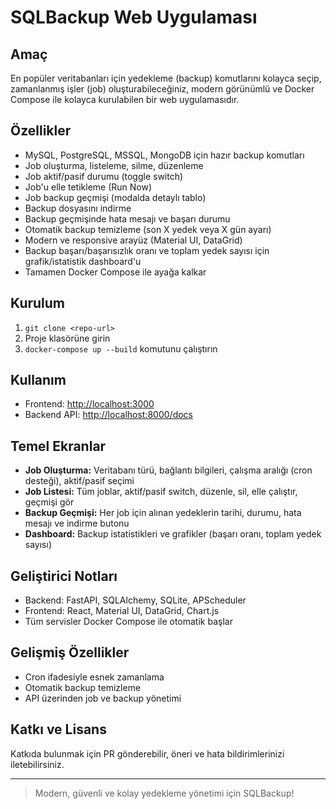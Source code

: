 # SQLBackup Web Uygulaması

## Amaç
En popüler veritabanları için yedekleme (backup) komutlarını kolayca seçip, zamanlanmış işler (job) oluşturabileceğiniz, modern görünümlü ve Docker Compose ile kolayca kurulabilen bir web uygulamasıdır.

## Özellikler
- MySQL, PostgreSQL, MSSQL, MongoDB için hazır backup komutları
- Job oluşturma, listeleme, silme, düzenleme
- Job aktif/pasif durumu (toggle switch)
- Job'u elle tetikleme (Run Now)
- Job backup geçmişi (modalda detaylı tablo)
- Backup dosyasını indirme
- Backup geçmişinde hata mesajı ve başarı durumu
- Otomatik backup temizleme (son X yedek veya X gün ayarı)
- Modern ve responsive arayüz (Material UI, DataGrid)
- Backup başarı/başarısızlık oranı ve toplam yedek sayısı için grafik/istatistik dashboard'u
- Tamamen Docker Compose ile ayağa kalkar

## Kurulum
1. `git clone <repo-url>`
2. Proje klasörüne girin
3. `docker-compose up --build` komutunu çalıştırın

## Kullanım
- Frontend: [http://localhost:3000](http://localhost:3000)
- Backend API: [http://localhost:8000/docs](http://localhost:8000/docs)

## Temel Ekranlar
- **Job Oluşturma:** Veritabanı türü, bağlantı bilgileri, çalışma aralığı (cron desteği), aktif/pasif seçimi
- **Job Listesi:** Tüm joblar, aktif/pasif switch, düzenle, sil, elle çalıştır, geçmişi gör
- **Backup Geçmişi:** Her job için alınan yedeklerin tarihi, durumu, hata mesajı ve indirme butonu
- **Dashboard:** Backup istatistikleri ve grafikler (başarı oranı, toplam yedek sayısı)

## Geliştirici Notları
- Backend: FastAPI, SQLAlchemy, SQLite, APScheduler
- Frontend: React, Material UI, DataGrid, Chart.js
- Tüm servisler Docker Compose ile otomatik başlar

## Gelişmiş Özellikler
- Cron ifadesiyle esnek zamanlama
- Otomatik backup temizleme
- API üzerinden job ve backup yönetimi

## Katkı ve Lisans
Katkıda bulunmak için PR gönderebilir, öneri ve hata bildirimlerinizi iletebilirsiniz.

---

> Modern, güvenli ve kolay yedekleme yönetimi için SQLBackup!

